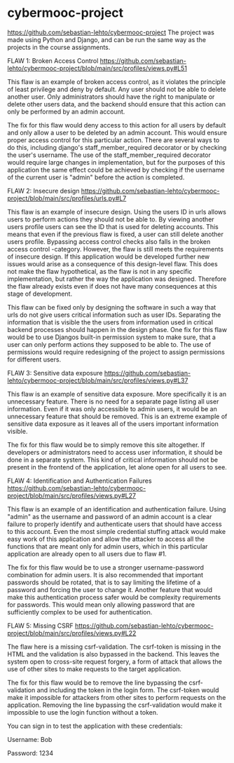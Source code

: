 # cybermooc-project

https://github.com/sebastian-lehto/cybermooc-project
The project was made using Python and Django, and can be run the same way as the projects in the course assignments.

FLAW 1: Broken Access Control
https://github.com/sebastian-lehto/cybermooc-project/blob/main/src/profiles/views.py#L51

This flaw is an example of broken access control, as it violates the principle of least privilege and deny by default. Any user should not be able to delete another user. Only administrators should have the right to manipulate or delete other users data, and the backend should ensure that this action can only be performed by an admin account.

The fix for this flaw would deny access to this action for all users by default and only allow a user to be deleted by an admin account. This would ensure proper access control for this particular action. There are several ways to do this, including django's staff_member_required decorator or by checking the user's username. The use of the staff_member_required decorator would require large changes in implementation, but for the purposes of this application the same effect could be achieved by checking if the username of the current user is "admin" before the action is completed.

FLAW 2: Insecure design
https://github.com/sebastian-lehto/cybermooc-project/blob/main/src/profiles/urls.py#L7

This flaw is an example of insecure design. Using the users ID in urls allows users to perform actions they should not be able to. By viewing another users profile users can see the ID that is used for deleting accounts. This means that even if the previous flaw is fixed, a user can still delete another users profile. Bypassing access control checks also falls in the broken access control -category. However, the flaw is still meets the requirements of insecure design. If this application would be developed further new issues would arise as a consequence of this design-level flaw. This does not make the flaw hypothetical, as the flaw is not in any specific implementation, but rather the way the application was designed. Therefore the flaw already exists even if does not have many consequences at this stage of development.

This flaw can be fixed only by designing the software in such a way that urls do not give users critical information such as user IDs. Separating the information that is visible the the users from information used in critical backend processes should happen in the design phase. One fix for this flaw would be to use Djangos built-in permission system to make sure, that a user can only perform actions they supposed to be able to. The use of permissions would require redesigning of the project to assign permissions for different users.

FLAW 3: Sensitive data exposure
https://github.com/sebastian-lehto/cybermooc-project/blob/main/src/profiles/views.py#L37

This flaw is an example of sensitive data exposure. More specifically it is an unnecessary feature. There is no need for a separate page listing all user information. Even if it was only accessible to admin users, it would be an unnecessary feature that should be removed. This is an extreme example of sensitive data exposure as it leaves all of the users important information visible.

The fix for this flaw would be to simply remove this site altogether. If developers or administrators need to access user information, it should be done in a separate system. This kind of critical information should not be present in the frontend of the application, let alone open for all users to see.

FLAW 4: Identification and Authentication Failures
https://github.com/sebastian-lehto/cybermooc-project/blob/main/src/profiles/views.py#L27

This flaw is an example of an identification and authentication failure. Using "admin" as the username and password of an admin account is a clear failure to properly identify and authenticate users that should have access to this account. Even the most simple credential stuffing attack would make easy work of this application and allow the attacker to access all the functions that are meant only for admin users, which in this particular application are already open to all users due to flaw #1.

The fix for this flaw would be to use a stronger username-password combination for admin users. It is also recommended that important passwords should be rotated, that is to say limiting the lifetime of a password and forcing the user to change it. Another feature that would make this authentication process safer would be complexity requirements for passwords. This would mean only allowing password that are sufficiently complex to be used for authentication.

FLAW 5: Missing CSRF
https://github.com/sebastian-lehto/cybermooc-project/blob/main/src/profiles/views.py#L22

The flaw here is a missing csrf-validation. The csrf-token is missing in the HTML and the validation is also bypassed in the backend. This leaves the system open to cross-site request forgery, a form of attack that allows the use of other sites to make requests to the target application.

The fix for this flaw would be to remove the line bypassing the csrf-validation and including the token in the login form. The csrf-token would make it impossible for attackers from other sites to perform requests on the application. Removing the line bypassing the csrf-validation would make it impossible to use the login function without a token.


You can sign in to test the application with these credentials:

Username: Bob
 
Password: 1234

